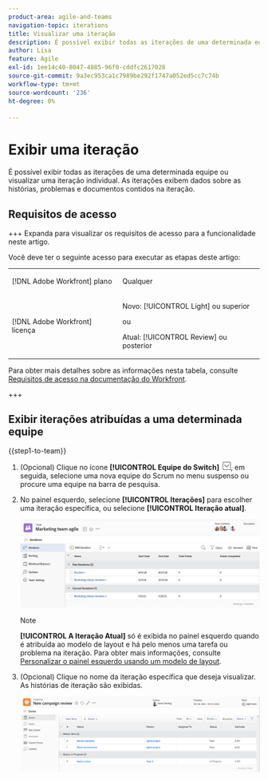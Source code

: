 ```yaml
---
product-area: agile-and-teams
navigation-topic: iterations
title: Visualizar uma iteração
description: É possível exibir todas as iterações de uma determinada equipe ou visualizar uma iteração individual. As iterações exibem dados sobre as histórias, problemas e documentos contidos na iteração.
author: Lisa
feature: Agile
exl-id: 1ee14c40-8047-4885-96f0-cddfc2617028
source-git-commit: 9a3ec953ca1c7989be292f1747a052ed5cc7c74b
workflow-type: tm+mt
source-wordcount: '236'
ht-degree: 0%

---
```


# Exibir uma iteração

É possível exibir todas as iterações de uma determinada equipe ou visualizar uma iteração individual. As iterações exibem dados sobre as histórias, problemas e documentos contidos na iteração.

## Requisitos de acesso

+++ Expanda para visualizar os requisitos de acesso para a funcionalidade neste artigo.

Você deve ter o seguinte acesso para executar as etapas deste artigo:

<table style="table-layout:auto"> 
 <col> 
 </col> 
 <col> 
 </col> 
 <tbody> 
  <tr> 
   <td role="rowheader">[!DNL Adobe Workfront] plano</td> 
   <td> <p>Qualquer</p> </td> 
  </tr> 
  <tr> 
   <td role="rowheader">[!DNL Adobe Workfront] licença</td> 
   <td> <p>Novo: [!UICONTROL Light] ou superior</p> 
   ou
   <p>Atual: [!UICONTROL Review] ou posterior</p> </td> 
  </tr>
 </tbody> 
</table>

Para obter mais detalhes sobre as informações nesta tabela, consulte [Requisitos de acesso na documentação do Workfront](/help/quicksilver/administration-and-setup/add-users/access-levels-and-object-permissions/access-level-requirements-in-documentation.md).

+++

## Exibir iterações atribuídas a uma determinada equipe

{{step1-to-team}}

1. (Opcional) Clique no ícone **[!UICONTROL Equipe do Switch]** ![Ícone da equipe do Switch](assets/switch-team-icon.png), em seguida, selecione uma nova equipe do Scrum no menu suspenso ou procure uma equipe na barra de pesquisa.

1. No painel esquerdo, selecione **[!UICONTROL Iterações]** para escolher uma iteração específica, ou selecione **[!UICONTROL Iteração atual]**.

   ![Lista de iterações](assets/view-iteration-list.png)

   >[!NOTE]
   >
   >**[!UICONTROL A Iteração Atual]** só é exibida no painel esquerdo quando é atribuída ao modelo de layout e há pelo menos uma tarefa ou problema na iteração. Para obter mais informações, consulte [Personalizar o painel esquerdo usando um modelo de layout](/help/quicksilver/administration-and-setup/customize-workfront/use-layout-templates/customize-left-panel.md).


1. (Opcional) Clique no nome da iteração específica que deseja visualizar.
As histórias de iteração são exibidas.

   ![[!UICONTROL Histórias em iteração]](assets/iteration-stories-list-NWE.png)
